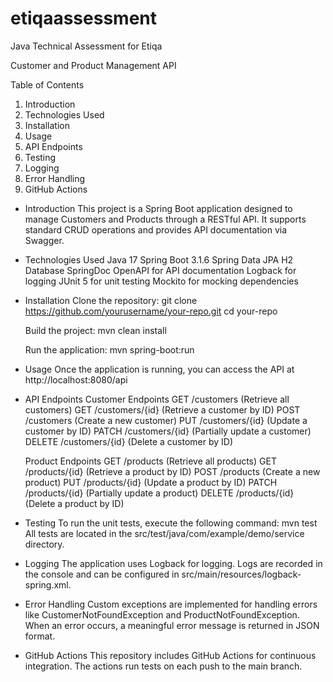 # etiqaassessment

Java Technical Assessment for Etiqa

Customer and Product Management API

Table of Contents

1. Introduction
2. Technologies Used
3. Installation
4. Usage
5. API Endpoints
6. Testing
7. Logging
8. Error Handling
9. GitHub Actions



  - Introduction
    This project is a Spring Boot application designed to manage Customers and Products through a RESTful API. It supports standard CRUD operations and provides API documentation via Swagger.
  
  - Technologies Used
    Java 17
    Spring Boot 3.1.6
    Spring Data JPA
    H2 Database
    SpringDoc OpenAPI for API documentation
    Logback for logging
    JUnit 5 for unit testing
    Mockito for mocking dependencies
  
  - Installation
    Clone the repository:
    git clone https://github.com/yourusername/your-repo.git
    cd your-repo
    
    Build the project:
    mvn clean install
    
    Run the application:
    mvn spring-boot:run
  
  - Usage
    Once the application is running, you can access the API at http://localhost:8080/api
  
  - API Endpoints
    Customer Endpoints
      GET	/customers	(Retrieve all customers)
      GET	/customers/{id}	(Retrieve a customer by ID)
      POST	/customers	(Create a new customer)
      PUT	/customers/{id}	(Update a customer by ID)
      PATCH	/customers/{id}	(Partially update a customer)
      DELETE	/customers/{id}	(Delete a customer by ID)
     
    Product Endpoints
      GET	/products	(Retrieve all products)
      GET	/products/{id}	(Retrieve a product by ID)
      POST	/products	(Create a new product)
      PUT	/products/{id}	(Update a product by ID)
      PATCH	/products/{id}	(Partially update a product)
      DELETE	/products/{id}	(Delete a product by ID)
  
  - Testing
    To run the unit tests, execute the following command:
      mvn test
    All tests are located in the src/test/java/com/example/demo/service directory.
  
  - Logging
    The application uses Logback for logging. Logs are recorded in the console and can be configured in src/main/resources/logback-spring.xml.
  
  - Error Handling
    Custom exceptions are implemented for handling errors like CustomerNotFoundException and ProductNotFoundException. When an error occurs, a meaningful error message is returned in JSON format.
  
  - GitHub Actions
    This repository includes GitHub Actions for continuous integration. The actions run tests on each push to the main branch.






